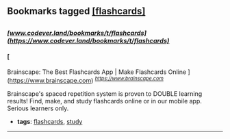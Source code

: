 ## Bookmarks tagged [[flashcards]](https://www.codever.land/search?q=[flashcards])

_<sup><sup>[www.codever.land/bookmarks/t/flashcards](https://www.codever.land/bookmarks/t/flashcards)</sup></sup>_
---
#### [
Brainscape: The Best Flashcards App | Make Flashcards Online
](https://www.brainscape.com)
_<sup>https://www.brainscape.com</sup>_

Brainscape's spaced repetition system is proven to DOUBLE learning results! Find, make, and study flashcards online or in our mobile app. Serious learners only.
* **tags**: [flashcards](../tagged/flashcards.md), [study](../tagged/study.md)
---
